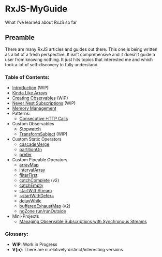 # RxJS-MyGuide
What I've learned about RxJS so far

## Preamble

There are many RxJS articles and guides out there. This one is being written as a bit of a fresh perspective. It isn’t comprehensive and it doesn’t guide a user from knowing nothing. It just hits topics that interested me and which took a lot of self-discovery to fully understand.

### Table of Contents:
- [Introduction](Intro.md) (WIP)
- [Kinda Like Arrays](Silaa.md)
- [Creating Observables](Creating.md) (WIP)
- [Never Nest Subscriptions](Nns.md) (WIP)
- [Memory Management](MemoryManagement.md)
- Patterns:
  - [Consecutive HTTP Calls](Chttpcp.md)
- Custom Observables
  - [Stopwatch](Stopwatch.md)
  - [TransformSubject](transformSubject.md) (WIP)
- Custom Static Operators
  - [cascadeMerge](cascadeMerge.md)
  - [partitionOn](partitionOn.md)
  - [prefer](prefer.md)
- Custom Pipeable Operators
  - [arrayMap](arrayMap.md)
  - [intervalArray](intervalArray.md)
  - [filterFirst](filterFirst.md)
  - [catchComplete](catchComplete.md) (v2)
  - [catchEmpty](catchEmpty.md)
  - [startWithStream](startWithStream.md)
  - [~startWithDefer~](startWithDefer.md)
  - [delayWhile](delayWhile.md)
  - [bufferedExhaustMap](bufferedExhaustMap.md) (v2)
  - [ngZone run/runOutside](ngZoneOperators.md)
- Mini-Projects
  - [Managing Observable Subscriptions with Synchronous Streams](Mosss.md)

### Glossary:
  - **WIP**: Work in Progress
  - **V{n}**: There are n relatively distinct/interesting versions
